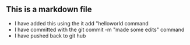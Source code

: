 ## This is a markdown file
* I have added this using the it add "helloworld command
* I have committed with the git commit -m "made some edits" command
* I have pushed back to git hub

